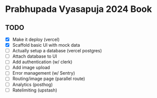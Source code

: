 # Prabhupada Vyasapuja 2024 Book

## TODO

- [x] Make it deploy (vercel)
- [x] Scaffold basic UI with mock data
- [ ] Actually setup a database (vercel postgres)
- [ ] Attach database to UI
- [ ] Add authentication (w/ clerk)
- [ ] Add image upload
- [ ] Error management (w/ Sentry)
- [ ] Routing/image page (parallel route)
- [ ] Analytics (posthog)
- [ ] Ratelimiting (upstash)
